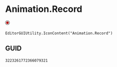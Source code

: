 # Animation.Record
![](/img/Animation.Record.png)

``` CSharp
EditorGUIUtility.IconContent("Animation.Record")
```
## GUID
```
3223261772366079321
```
